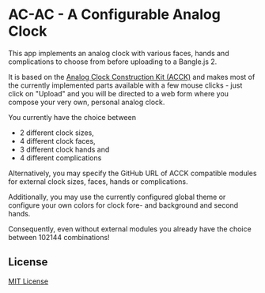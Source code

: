 # AC-AC - A Configurable Analog Clock #

This app implements an analog clock with various faces, hands and complications
to choose from before uploading to a Bangle.js 2.

It is based on the [Analog Clock Construction Kit (ACCK)](https://github.com/rozek/banglejs-2-analog-clock-construction-kit)
and makes most of the currently implemented parts available with a few mouse
clicks - just click on "Upload" and you will be directed to a web form where
you compose your very own, personal analog clock.

You currently have the choice between

* 2 different clock sizes,
* 4 different clock faces,
* 3 different clock hands and
* 4 different complications

Alternatively, you may specify the GitHub URL of ACCK compatible modules for
external clock sizes, faces, hands or complications.

Additionally, you may use the currently configured global theme or configure
your own colors for clock fore- and background and second hands.

Consequently, even without external modules you already have the choice between
102144 combinations!

<!--
  1 + (8 Fg colors * 7 Bg colors) * 2 sizes * 4(7) faces * 3(4) hands *
  8 positions * 4 complications (w/o placeholder)
-->

## License ##

[MIT License](LICENSE)
